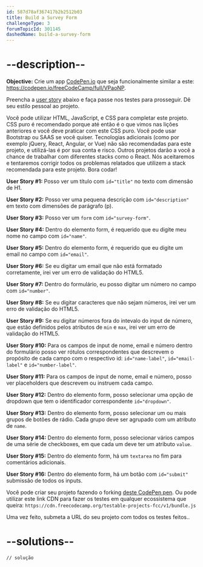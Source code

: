 ```yaml
---
id: 587d78af367417b2b2512b03
title: Build a Survey Form
challengeType: 3
forumTopicId: 301145
dashedName: build-a-survey-form
---
```


# --description--

**Objective:** Crie um app [CodePen.io](https://codepen.io) que seja funcionalmente similar a este: <https://codepen.io/freeCodeCamp/full/VPaoNP>.

Preencha a [user story](https://en.wikipedia.org/wiki/User_story) abaixo e faça passe nos testes para prosseguir. Dê seu estilo pessoal ao projeto.

Você pode utilizar HTML, JavaScript, e CSS para completar este projeto. CSS puro é recomendado porque até então é o que vimos nas lições anteriores e você deve praticar com este CSS puro. Você pode usar Bootstrap ou SAAS se você quiser. Tecnologias adicionais (como por exemplo jQuery, React, Angular, or Vue) não são recomendadas para este projeto, e utilizá-las é por sua conta e risco. Outros projetos darão a você a chance de trabalhar com diferentes stacks como o React. Nós aceitaremos e tentaremos corrigir todos os problemas relatados que utilizem a stack recomendada para este projeto. Bora codar!

**User Story #1:** Posso ver um título com `id="title"` no texto com dimensão de H1.

**User Story #2:** Posso ver uma pequena descrição com `id="description"` em texto com dimensões de parágrafo (p).

**User Story #3:** Posso ver um `form` com `id="survey-form"`.

**User Story #4:** Dentro do elemento form, é requerido que eu digite meu nome no campo com `id="name"`.

**User Story #5:** Dentro do elemento form, é requerido que eu digite um email no campo com `id="email"`.

**User Story #6:** Se eu digitar um email que não está formatado corretamente, irei ver um erro de validação do HTML5.

**User Story #7:** Dentro do formulário, eu posso digitar um número no campo com `id="number"`.

**User Story #8:** Se eu digitar caracteres que não sejam números, irei ver um erro de validação do HTML5.

**User Story #9:** Se eu digitar números fora do intevalo do input de número, que estão definidos pelos atributos de `min` e `max`, irei ver um erro de validação do HTML5.

**User Story #10:** Para os campos de input de nome, email e número dentro do formulário posso ver rótulos correspondentes que descrevem o propósito de cada campo com o respectivo id: `id="name-label"`, `id="email-label"` e `id="number-label"`.

**User Story #11:** Para os campos de input de nome, email e número, posso ver placeholders que descrevem ou instruem cada campo.

**User Story #12:** Dentro do elemento form, posso selecionar uma opção de dropdown que tem o identificador correspondente `id="dropdown"`.

**User Story #13:** Dentro do elemento form, posso selecionar um ou mais grupos de botões de rádio. Cada grupo deve ser agrupado com um atributo de `name`.

**User Story #14:** Dentro do elemento form, posso selecionar vários campos de uma série de checkboxes, em que cada um deve ter um atributo `value`.

**User Story #15:** Dentro do elemento form, há um `textarea` no fim para comentários adicionais.

**User Story #16:** Dentro do elemento form, há um botão com `id="submit"` submissão de todos os inputs.

Você pode criar seu projeto fazendo o forking [deste CodePen pen](https://codepen.io/freeCodeCamp/pen/MJjpwO). Ou pode utilizar este link CDN para fazer os testes em qualquer ecossistema que queira: `https://cdn.freecodecamp.org/testable-projects-fcc/v1/bundle.js`

Uma vez feito, submeta a URL do seu projeto com todos os testes feitos..

# --solutions--

```html
// solução
```
